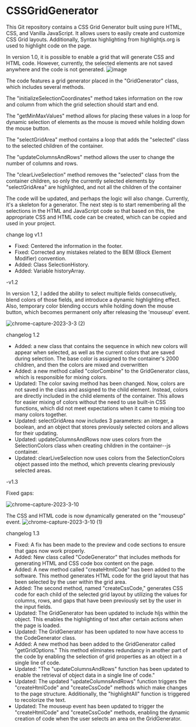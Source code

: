 # CSSGridGenerator

This Git repository contains a CSS Grid Generator built using pure HTML, CSS, and Vanilla JavaScript. It allows users to easily create and customize CSS Grid layouts. Additionally, Syntax highlighting from highlightjs.org is used to highlight code on the page.

In version 1.0, it is possible to enable a grid that will generate CSS and HTML code. However, currently, the selected elements are not saved anywhere and the code is not generated.
![image](https://user-images.githubusercontent.com/105976690/227215930-cd5d9b9e-cbd4-4e03-ae76-083e1f1fa600.png)

The code features a grid generator placed in the "GridGenerator" class, which includes several methods.

The "initializeSelectionCoordinates" method takes information on the row and column from which the grid selection should start and end.

The "getMinMaxValues" method allows for placing these values in a loop for dynamic selection of elements as the mouse is moved while holding down the mouse button.

The "selectGridArea" method contains a loop that adds the "selected" class to the selected children of the container.

The "updateColumnsAndRows" method allows the user to change the number of columns and rows.

The "clearLiveSelection" method removes the "selected" class from the container children, so only the currently selected elements by "selectGridArea" are highlighted, and not all the children of the container

The code will be updated, and perhaps the logic will also change. Currently, it's a skeleton for a generator. The next step is to start remembering all the selections in the HTML and JavaScript code so that based on this, the appropriate CSS and HTML code can be created, which can be copied and used in your project.

change log v1.1

* Fixed: Centered the information in the footer.
* Fixed: Corrected any mistakes related to the BEM (Block Element Modifier) convention.
* Added: Class SelectionHistory.
* Added: Variable historyArray.

-v1.2

In version 1.2, I added the ability to select multiple fields consecutively, blend colors of those fields, and introduce a dynamic highlighting effect. Also, temporary color blending occurs while holding down the mouse button, which becomes permanent only after releasing the 'mouseup' event.

![chrome-capture-2023-3-3 (2)](https://user-images.githubusercontent.com/105976690/229590779-5e12a7a5-f0c1-4f0f-ae57-7d88f423c449.gif)

changelog 1.2
- Added: a new class that contains the sequence in which new colors will appear when selected, as well as the current colors that are saved during selection. The base color is assigned to the container's 2000 children, and then the colors are mixed and overwritten
- Added: a new method called "colorCombine" to the GridGenerator class, which is responsible for mixing colors.
- Updated:  The color saving method has been changed. Now, colors are not saved in the class and assigned to the child element. Instead, colors are directly included in the child elements of the container. This allows for easier mixing of colors without the need to use built-in CSS functions, which did not meet expectations when it came to mixing too many colors together.
- Updated: selectGridArea now includes 3 parameters: an integer, a boolean, and an object that stores previously selected colors and allows for their updating.
- Updated: updateColumnsAndRows now uses colors from the SelectionColors class when creating children in the container--js container.
- Updated: clearLiveSelection now uses colors from the SelectionColors object passed into the method, which prevents clearing previously selected areas.


-v1.3

Fixed gaps:

![chrome-capture-2023-3-10](https://user-images.githubusercontent.com/105976690/230891547-1164e8b0-60d6-44cc-8da6-103b38a33688.gif)


The CSS and HTML code is now dynamically generated on the "mouseup" event.
![chrome-capture-2023-3-10 (1)](https://user-images.githubusercontent.com/105976690/230891979-321db52a-aaa4-43bf-8f98-d82c5958c2c1.gif)



changelog 1.3
- Fixed: A fix has been made to the preview and code sections to ensure that gaps now work properly.
- Added: New class called "CodeGenerator" that includes methods for generating HTML and CSS code box content on the page.
- Added: A new method called "createHtmlCode" has been added to the software. This method generates HTML code for the grid layout that has been selected by the user within the grid area.
- Added: The second method, named "createCssCode," generates CSS code for each child of the selected grid layout by utilizing the values for columns, rows, and gaps that have been previously set by the user in the input fields.
- Updated: The GridGenerator has been updated to include hljs within the object. This enables the highlighting of text after certain actions when the page is loaded.
- Updated: The GridGenerator has been updated to now have access to the CodeGenerator class.
- Added: A new method has been added to the GridGenerator called "getGridOptions." This method eliminates redundancy in another part of the code by enabling the selection of grid properties as an object in a single line of code.
- Updated: "The "updateColumnsAndRows" function has been updated to enable the retrieval of object data in a single line of code."
- Updated:  The updated "updateColumnsAndRows" function triggers the "createHtmlCode" and "createCssCode" methods which make changes to the page structure. Additionally, the "highlightAll" function is triggered to recolorize the text.
- Updated: The mouseup event has been updated to trigger the "createHtmlCode" and "createCssCode" methods, enabling the dynamic creation of code when the user selects an area on the GridGenerator.

